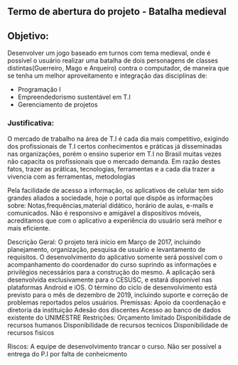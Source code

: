 ##  Termo de abertura do projeto - Batalha medieval

## Objetivo:

 Desenvolver um jogo baseado em turnos com tema medieval, onde é possível o usuário realizar uma batalha de dois personagens de classes distintas(Guerreiro, Mago e Arqueiro) contra o computador, de maneira que se tenha um melhor aproveitamento  e integração das disciplinas de:
 - Programação I
 - Empreendedorismo sustentável em T.I
 - Gerenciamento de projetos


### Justificativa:

O mercado de trabalho na área de T.I é cada dia mais competitivo, exigindo dos profissionais de T.I certos conhecimentos e práticas já disseminadas nas organizações, porém o ensino superior em T.I no Brasil muitas vezes não capacita os profissionais que o mercado demanda. Em razão destes fatos, trazer as práticas, tecnologias, ferramentas  e a cada dia  trazer a vivencia com as ferramentas, metodologias 

Pela facilidade de acesso a informação, os aplicativos de celular tem sido grandes aliados a sociedade, hoje o portal que dispõe as informações sobre:
Notas,frequências,material didático, horário de aulas, e-mails e comunicados.
Não é responsivo e amigável a dispositivos móveis, acreditamos que com o aplicativo a experiência do usuário será melhor e mais eficiente.

Descrição Geral: O projeto terá início em Março  de 2017, incluindo planejamento, organização, pesquisa de usuário e levantamento de requisitos. O desenvolvimento do aplicativo somente será possível com o acompanhamento do coordenador do curso suprindo as informações e privilégios necessários para a construção do mesmo. A aplicação será desenvolvida exclusivamente para o CESUSC, e estará disponível nas plataformas Android e iOS.
	O término do ciclo de desenvolvimento está previsto para o mês de dezembro de 2019, incluindo suporte e correção de problemas reportados pelos usuários.
Premissas:
Apoio da coordenação e diretoria da instituição
Adesão dos discentes
Acesso ao banco de dados existente do UNIMESTRE
Restrições:
Orçamento limitado
Disponibilidade de recursos humanos
Disponibilidade de recursos tecnicos
Disponibilidade de recursos fisicos

Riscos:
A equipe de desenvolvimento trancar o curso.
Não ser possível a entrega do P.I por falta de conheicmento
